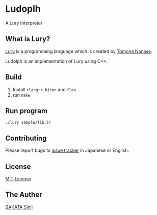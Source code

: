 # Ludoplh

A Lury interpreter

## What is Lury?

[Lury](https://github.com/lury-lang/lury) is a programming language which is created by [Tomona Nanase](https://github.com/nanase).

Ludolph is an implementation of Lury using C++.

## Build

1. Install `clang++`, `bison` and `flex`.
1. run `make`

## Run program

```
./lury sample/fib.lr
```

## Contributing

Please report bugs to [issue tracker](https://github.com/lury-lang/lury/issues) in Japanese or English.

## License

[MIT License](../master/README.md)

## The Auther

[SAKATA Sinji](https://github.com/NKMR6194)
